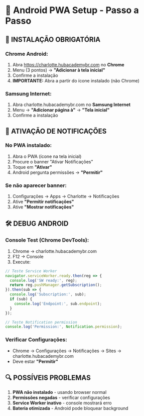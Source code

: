 # 🤖 Android PWA Setup - Passo a Passo

## 📱 INSTALAÇÃO OBRIGATÓRIA

### Chrome Android:
1. Abra https://charlotte.hubacademybr.com no **Chrome**
2. Menu (3 pontos) → **"Adicionar à tela inicial"** 
3. Confirme a instalação
4. **IMPORTANTE:** Abra a partir do ícone instalado (não Chrome)

### Samsung Internet:
1. Abra charlotte.hubacademybr.com no **Samsung Internet**
2. Menu → **"Adicionar página à"** → **"Tela inicial"**
3. Confirme a instalação

## 🔔 ATIVAÇÃO DE NOTIFICAÇÕES

### No PWA instalado:
1. Abra o PWA (ícone na tela inicial)
2. Procure o banner "Ativar Notificações"
3. Toque em **"Ativar"**
4. Android pergunta permissões → **"Permitir"**

### Se não aparecer banner:
1. Configurações → Apps → Charlotte → Notificações
2. Ative **"Permitir notificações"**
3. Ative **"Mostrar notificações"**

## 🛠️ DEBUG ANDROID

### Console Test (Chrome DevTools):
1. Chrome → charlotte.hubacademybr.com
2. F12 → Console
3. Execute:
```javascript
// Teste Service Worker
navigator.serviceWorker.ready.then(reg => {
  console.log('SW ready:', reg);
  return reg.pushManager.getSubscription();
}).then(sub => {
  console.log('Subscription:', sub);
  if (sub) {
    console.log('Endpoint:', sub.endpoint);
  }
});

// Teste Notification permission
console.log('Permission:', Notification.permission);
```

### Verificar Configurações:
- Chrome → Configurações → Notificações → Sites → charlotte.hubacademybr.com
- Deve estar **"Permitir"**

## 🔍 POSSÍVEIS PROBLEMAS

1. **PWA não instalado** - usando browser normal
2. **Permissões negadas** - verificar configurações
3. **Service Worker inativo** - console mostrará erro
4. **Bateria otimizada** - Android pode bloquear background